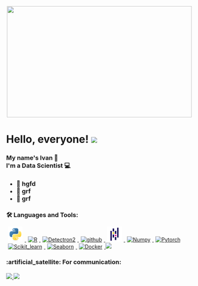 <div> 
<div align="center">
<img src="https://media.giphy.com/media/iPj5oRtJzQGxwzuCKV/giphy.gif" width="500" height="300"/>
</div>
<h1> Hello, everyone!
<img src="https://media.giphy.com/media/hvRJCLFzcasrR4ia7z/giphy.gif" width="30px"/>
</h1>
<div><h3>
My name's Ivan 🙂
<div> 
I'm a Data Scientist 💻
</div><h3>
 
- 🤖 hgfd
- 🌱 grf
- 🔎 grf

### :hammer_and_wrench: Languages and Tools:

<a href="https://www.python.org" target="_blank" rel="noreferrer"> 
<img hspace="5" src="https://raw.githubusercontent.com/devicons/devicon/master/icons/python/python-original.svg" alt="python" width="40" height="40"/>
</a> 
<a href="https://www.r-project.org/" target="_blank" rel="noreferrer"> 
<img hspace="5" src="https://www.vectorlogo.zone/logos/r-project/r-project-official.svg" alt="R" width="40" height="40"/>
</a>
<a href="https://github.com/facebookresearch/detectron2" target="_blank" rel="noreferrer"> 
<img hspace="5" src="https://raw.githubusercontent.com/facebookresearch/detectron2/7c2c8fb168a2093ce06a531c1208fba48d2984ec/.github/Detectron2-Logo-Horz.svg" alt="Detectron2" width="40" height="40"/>
</a>  
<a href="https://git-scm.com/" target="_blank" rel="noreferrer">
<img hspace="5" src="https://www.vectorlogo.zone/logos/github/github-tile.svg" alt="github" width="40" height="40"/>
</a> 
<a href="https://pandas.pydata.org/" target="_blank" rel="noreferrer">
<img src="https://raw.githubusercontent.com/devicons/devicon/2ae2a900d2f041da66e950e4d48052658d850630/icons/pandas/pandas-original.svg" hspace="5" alt="Pandas" width="40" height="40"/>
</a> 
<a href="https://numpy.org/" target="_blank" rel="noreferrer">
<img src="https://www.vectorlogo.zone/logos/numpy/numpy-icon.svg" hspace="5" alt="Numpy" width="40" height="40"/>
</a> 
<a href="https://pytorch.org/" target="_blank" rel="noreferrer"> 
<img hspace="5"src="https://www.vectorlogo.zone/logos/pytorch/pytorch-icon.svg" alt="Pytorch" width="40" height="40"/> 
</a> 
<a href="https://scikit-learn.org/" target="_blank" rel="noreferrer"> <img hspace="5" src="https://upload.wikimedia.org/wikipedia/commons/0/05/Scikit_learn_logo_small.svg" alt="Scikit_learn" width="40" height="40"/>
</a>
<a href="https://seaborn.pydata.org/" target="_blank" rel="noreferrer"> <img hspace="5" src="https://seaborn.pydata.org/_images/logo-mark-lightbg.svg" alt="Seaborn" width="40" height="40"/>
</a>
<a href="https://www.docker.com/" target="_blank" rel="noreferrer">
<img hspace="5" src="https://www.vectorlogo.zone/logos/docker/docker-tile.svg" alt="Docker" width="40" height="40"/>
</a>
<a href="https://github.com/romankh3/github-readme-stats"><img height=150
                                                                  src="https://github-readme-stats.vercel.app/api/top-langs/?username=romankh3&layout=compact"/></a>
</div><h3>
:artificial_satellite: For communication:
<br>
<br>
<a href="https://www.linkedin.com/in/ivanyuminov/">
<img src="https://img.shields.io/badge/linkedin-%230077B5.svg?&style=for-the-badge&logo=linkedin&logoColor=white"/>
</a>
<a href="https://t.me/Ivan_Yuminov" target="_blank" rel="noreferrer">
<img src="https://img.shields.io/badge/Telegram-2CA5E0?style=for-the-badge&logo=telegram&logoColor=white"/>
</a>
</p>
<img src="https://komarev.com/ghpvc/?username=IYuminov&style=flat-square&color=blue" alt=""/>

<!--
**IYuminov/IYuminov** is a ✨ _special_ ✨ repository because its `README.md` (this file) appears on your GitHub profile.

Here are some ideas to get you started:

- 🔭 I’m currently working on ...
- 🌱 I’m currently learning ...
- 👯 I’m looking to collaborate on ...
- 🤔 I’m looking for help with ...
- 💬 Ask me about ...
- 📫 How to reach me: ...
- 😄 Pronouns: ...
- ⚡ Fun fact: ...
-->
